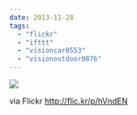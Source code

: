 ```yaml
---
date: 2013-11-28
tags: 
  - "flickr"
  - "ifttt"
  - "visioncar0553"
  - "visionoutdoor0876"
---
```


![](http://farm8.staticflickr.com/7364/11105622546_4c64d79378_b.jpg)  

  
  
via Flickr http://flic.kr/p/hVndEN
